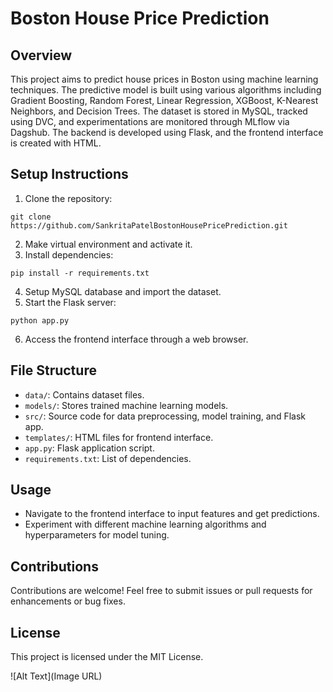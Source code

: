 # Boston House Price Prediction

## Overview
This project aims to predict house prices in Boston using machine learning techniques. The predictive model is built using various algorithms including Gradient Boosting, Random Forest, Linear Regression, XGBoost, K-Nearest Neighbors, and Decision Trees. The dataset is stored in MySQL, tracked using DVC, and experimentations are monitored through MLflow via Dagshub. The backend is developed using Flask, and the frontend interface is created with HTML.

## Setup Instructions
1. Clone the repository: 
```
git clone https://github.com/SankritaPatelBostonHousePricePrediction.git
```
2. Make virtual environment and activate it.
3. Install dependencies:
```
pip install -r requirements.txt
```
4. Setup MySQL database and import the dataset.
5. Start the Flask server: 
```
python app.py
```
6. Access the frontend interface through a web browser.

## File Structure
- `data/`: Contains dataset files.
- `models/`: Stores trained machine learning models.
- `src/`: Source code for data preprocessing, model training, and Flask app.
- `templates/`: HTML files for frontend interface.
- `app.py`: Flask application script.
- `requirements.txt`: List of dependencies.

## Usage
- Navigate to the frontend interface to input features and get predictions.
- Experiment with different machine learning algorithms and hyperparameters for model tuning.

## Contributions
Contributions are welcome! Feel free to submit issues or pull requests for enhancements or bug fixes.

## License
This project is licensed under the MIT License.

![Alt Text](Image URL)
